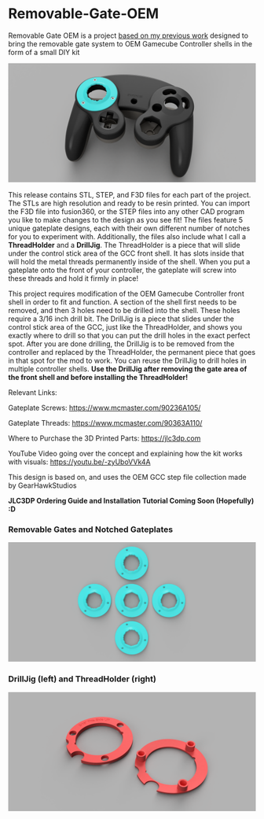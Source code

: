 # Removable-Gate-OEM

Removable Gate OEM is a project [based on my previous work](https://github.com/sean44104/Removable-Gate-GCC) designed to bring the removable gate system to OEM Gamecube Controller shells in the form of a small DIY kit

![image](https://raw.githubusercontent.com/sean44104/Removable-Gate-OEM/main/Images/image1.PNG)

This release contains STL, STEP, and F3D files for each part of the project. The STLs are high resolution and ready to be resin printed. You can import the F3D file into fusion360, or the STEP files into any other CAD program you like to make changes to the design as you see fit! The files feature 5 unique gateplate designs, each with their own different number of notches for you to experiment with. Additionally, the files also include what I call a **ThreadHolder** and a **DrillJig**. The ThreadHolder is a piece that will slide under the control stick area of the GCC front shell. It has slots inside that will hold the metal threads permanently inside of the shell. When you put a gateplate onto the front of your controller, the gateplate will screw into these threads and hold it firmly in place!

This project requires modification of the OEM Gamecube Controller front shell in order to fit and function. A section of the shell first needs to be removed, and then 3 holes need to be drilled into the shell. These holes require a 3/16 inch drill bit. The DrillJig is a piece that slides under the control stick area of the GCC, just like the ThreadHolder, and shows you exactly where to drill so that you can put the drill holes in the exact perfect spot. After you are done drilling, the DrillJig is to be removed from the controller and replaced by the ThreadHolder, the permanent piece that goes in that spot for the mod to work. You can reuse the DrillJig to drill holes in multiple controller shells. **Use the DrillJig after removing the gate area of the front shell and before installing the ThreadHolder!**

Relevant Links:

Gateplate Screws: https://www.mcmaster.com/90236A105/

Gateplate Threads: https://www.mcmaster.com/90363A110/

Where to Purchase the 3D Printed Parts: https://jlc3dp.com

YouTube Video going over the concept and explaining how the kit works with visuals:
https://youtu.be/-zyUboVVk4A

This design is based on, and uses the OEM GCC step file collection made by GearHawkStudios

**JLC3DP Ordering Guide and Installation Tutorial Coming Soon (Hopefully) :D**

### Removable Gates and Notched Gateplates
![image](https://raw.githubusercontent.com/sean44104/Removable-Gate-OEM/main/Images/image2.png)

### DrillJig (left) and ThreadHolder (right)
![image](https://raw.githubusercontent.com/sean44104/Removable-Gate-OEM/main/Images/image3.png)